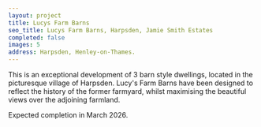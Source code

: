 ```yaml
---
layout: project
title: Lucys Farm Barns
seo_title: Lucys Farm Barns, Harpsden, Jamie Smith Estates
completed: false
images: 5
address: Harpsden, Henley-on-Thames.
---
```


<p>This is an exceptional development of 3 barn style dwellings, 
located in the picturesque village of Harpsden. Lucy's Farm Barns 
have been designed to reflect the history of the former farmyard, 
whilst maximising the beautiful views over the adjoining farmland. </p>

<p>Expected completion in March 2026.</p>

